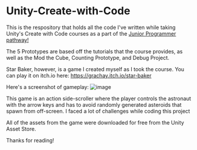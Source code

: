 # Unity-Create-with-Code

This is the respository that holds all the code I've written while taking Unity's Create with Code courses as a part of the [Junior Programmer pathway!](https://learn.unity.com/pathway/junior-programmer)

The 5 Prototypes are based off the tutorials that the course provides, as well as the Mod the Cube, Counting Prototype, and Debug Project.

Star Baker, however, is a game I created myself as I took the course. You can play it on itch.io here: https://grachay.itch.io/star-baker

Here's a screenshot of gameplay:
![image](https://user-images.githubusercontent.com/50962446/224832525-49abb61d-6b2c-4af5-bfec-17c857a0e088.png)

This game is an action side-scroller where the player controls the astronaut with the arrow keys and has to avoid randomly generated asteroids that spawn from off-screen. I faced a lot of challenges while coding this project

All of the assets from the game were downloaded for free from the Unity Asset Store.

Thanks for reading!
